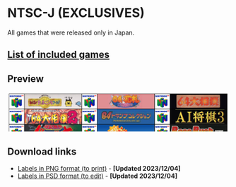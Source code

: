 # NTSC-J (EXCLUSIVES)

All games that were released only in Japan.

## [List of included games](files/ntsc-j-exclusives-games.txt)

## Preview

![NTSC-J exclusives preview](img/ntsc-j-exclusives-preview.png)

## Download links

- [Labels in PNG format (to print)](files/ntsc-j-exclusives-images.zip) - **[Updated 2023/12/04]**
- [Labels in PSD format (to edit)](files/ntsc-j-exclusives-templates.zip) - **[Updated 2023/12/04]**
